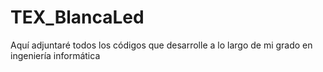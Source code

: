 # TEX_BlancaLed
Aquí adjuntaré todos los códigos que desarrolle a lo largo de mi grado en ingeniería informática
